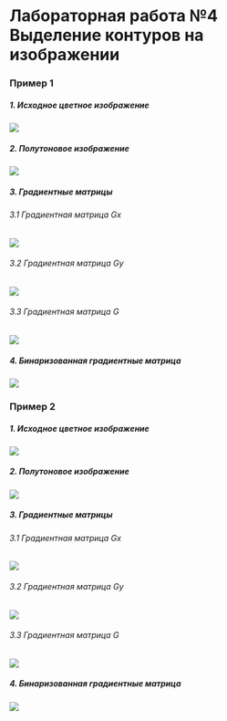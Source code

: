 # Лабораторная работа №4 Выделение контуров на изображении


### Пример 1

#####  1. Исходное цветное изображение
![](image.png)

##### 2. Полутоновое изображение
![](gray_image.png)

##### 3. Градиентные матрицы
###### 3.1 Градиентная матрица Gx 
![](Gradient_X.png)

###### 3.2 Градиентная матрица Gy
![](Gradient_Y.png)

###### 3.3 Градиентная матрица G 
![](Gradient_Result.png)

##### 4. Бинаризованная градиентные матрица
![](Gradient_Binary.png)


### Пример 2

#####  1. Исходное цветное изображение
![](me.png)

##### 2. Полутоновое изображение
![](gray_me.png)

##### 3. Градиентные матрицы
###### 3.1 Градиентная матрица Gx 
![](Gradient_X_me.png)

###### 3.2 Градиентная матрица Gy
![](Gradient_Y_me.png)

###### 3.3 Градиентная матрица G 
![](Gradient_Result_me.png)

##### 4. Бинаризованная градиентные матрица
![](Gradient_Binary_me.png)
